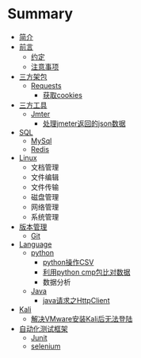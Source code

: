 # Summary

* [简介](README.md)
* [前言](qian-yan.md)
  * [约定](qian-yan/yue-ding.md)
  * [注意事项](qian-yan/zhu-yi-shi-xiang.md)
* [三方架包](tripod_package.md)
  * [Requests](tripod_package/requests/requests_readme.md)
    * [获取cookies](tripod_package/requests/requests_getcookies.md)
* [三方工具](tripod_tools.md)
  * [Jmter](tripod_tools/jmeter/jmeter_readme.md)
    * [处理jmeter返回的json数据](tripod_tools/jmeter/jmeter_returnJsom.md)
* [SQL](sql.md)
  * [MySql](sql/mysql.md)
  * [Redis](sql/redis.md)
* [Linux](linux.md)
  * 文档管理
  * 文件编辑
  * 文件传输
  * 磁盘管理
  * 网络管理
  * 系统管理
* [版本管理](version_control.md)
  * [Git](version_control/git.md)
* [Language](cmplanguage.md)
  * [python](cmplanguage/python.md)
    * [python操作CSV](cmplanguage/python/pythoncao-zuo-csv.md)
    * [利用python cmp包比对数据](cmplanguage/python/li-yong-python-cmp-bao-bi-dui-shu-ju.md)
    * 数据分析
  * [Java](cmplanguage/java.md)
    * [java请求之HttpClient](cmplanguage/java/javaqing-qiu-zhi-httpclient.md)
* [Kali](kali.md)
  * [解决VMware安装Kali后无法登陆](kali/jie-jue-vmware-an-zhuang-kali-hou-wu-fa-deng-lu.md)
* [自动化测试框架](zi-dong-hua-ce-shi-kuang-jia.md)
  * [Junit](zi-dong-hua-ce-shi-kuang-jia/junit.md)
  * [selenium](zi-dong-hua-ce-shi-kuang-jia/selenium.md)

